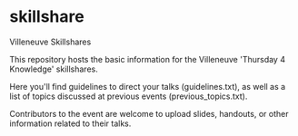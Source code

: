 # skillshare
Villeneuve Skillshares

This repository hosts the basic information for the Villeneuve 'Thursday 4 Knowledge' skillshares. 

Here you'll find guidelines to direct your talks (guidelines.txt), as well as a list of topics discussed at previous events (previous_topics.txt). 

Contributors to the event are welcome to upload slides, handouts, or other information related to their talks. 
